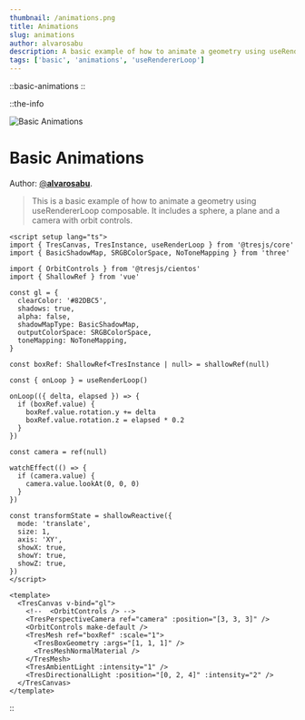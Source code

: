 ```yaml
---
thumbnail: /animations.png
title: Animations
slug: animations
author: alvarosabu
description: A basic example of how to animate a geometry using useRendererLoop composable
tags: ['basic', 'animations', 'useRendererLoop']
---
```


::basic-animations
::

::the-info

![Basic Animations](/animations.png)

# Basic Animations

Author: [@**alvarosabu**](https://twitter.com/alvarosabu).

> This is a basic example of how to animate a geometry using useRendererLoop composable. It includes a sphere, a plane and a camera with orbit controls.

```vue
<script setup lang="ts">
import { TresCanvas, TresInstance, useRenderLoop } from '@tresjs/core'
import { BasicShadowMap, SRGBColorSpace, NoToneMapping } from 'three'

import { OrbitControls } from '@tresjs/cientos'
import { ShallowRef } from 'vue'

const gl = {
  clearColor: '#82DBC5',
  shadows: true,
  alpha: false,
  shadowMapType: BasicShadowMap,
  outputColorSpace: SRGBColorSpace,
  toneMapping: NoToneMapping,
}

const boxRef: ShallowRef<TresInstance | null> = shallowRef(null)

const { onLoop } = useRenderLoop()

onLoop(({ delta, elapsed }) => {
  if (boxRef.value) {
    boxRef.value.rotation.y += delta
    boxRef.value.rotation.z = elapsed * 0.2
  }
})

const camera = ref(null)

watchEffect(() => {
  if (camera.value) {
    camera.value.lookAt(0, 0, 0)
  }
})

const transformState = shallowReactive({
  mode: 'translate',
  size: 1,
  axis: 'XY',
  showX: true,
  showY: true,
  showZ: true,
})
</script>

<template>
  <TresCanvas v-bind="gl">
    <!--  <OrbitControls /> -->
    <TresPerspectiveCamera ref="camera" :position="[3, 3, 3]" />
    <OrbitControls make-default />
    <TresMesh ref="boxRef" :scale="1">
      <TresBoxGeometry :args="[1, 1, 1]" />
      <TresMeshNormalMaterial />
    </TresMesh>
    <TresAmbientLight :intensity="1" />
    <TresDirectionalLight :position="[0, 2, 4]" :intensity="2" />
  </TresCanvas>
</template>
```

::
